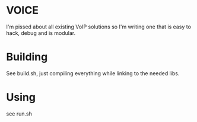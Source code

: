 VOICE
=====

I'm pissed about all existing VoIP solutions so I'm writing one that is easy to
hack, debug and is modular.

Building
========

See build.sh, just compiling everything while linking to the needed libs.

Using
=====

see run.sh


